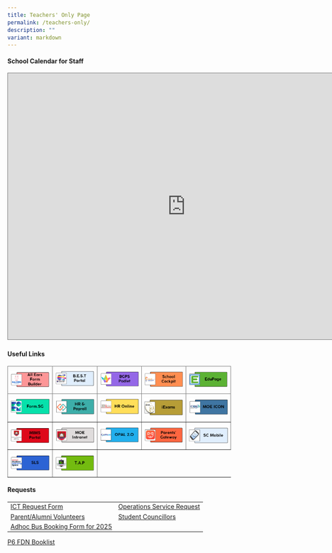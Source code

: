 ```yaml
---
title: Teachers' Only Page
permalink: /teachers-only/
description: ""
variant: markdown
---
```

#### School Calendar for Staff
<iframe scrolling="no" frameborder="0" height="600" width="800" style="border:solid 1px #777" src="https://calendar.google.com/calendar/embed?height=600&amp;wkst=1&amp;ctz=Asia%2FSingapore&amp;bgcolor=%23ffffff&amp;src=Y3FwZ3V2Z3ZxNmMzY3FsMm00Z2hhcHVzaDRAZ3JvdXAuY2FsZW5kYXIuZ29vZ2xlLmNvbQ&amp;src=MHBjcnE1N2xwc285MTdqaDhpYWF2cWluZWdAZ3JvdXAuY2FsZW5kYXIuZ29vZ2xlLmNvbQ&amp;src=MTUxZDhmM2I1YWZhMzY4YTQzODBiMjQ4YWQwZjIwODkyMTE0MjM0MmVmMjc0ZTdjMzA3M2FiNzI1MjQxNjc3MEBncm91cC5jYWxlbmRhci5nb29nbGUuY29t&amp;src=YmVkb2tncmVlbnByaUBnbWFpbC5jb20&amp;color=%23616161&amp;color=%23009688&amp;color=%23AD1457&amp;color=%23B39DDB"></iframe>

#### **Useful Links**<br>

<style type="text/css">
.tg  {border-collapse:collapse;border-spacing:0;}
.tg td{border-color:black;border-style:solid;border-width:1px;font-family:Arial, sans-serif;font-size:14px;
  overflow:hidden;padding:10px 5px;word-break:normal;}
.tg th{border-color:black;border-style:solid;border-width:1px;font-family:Arial, sans-serif;font-size:14px;
  font-weight:normal;overflow:hidden;padding:10px 5px;word-break:normal;}
.tg .tg-c3ow{border-color:inherit;text-align:center;vertical-align:top}
.tg .tg-0pky{border-color:inherit;text-align:left;vertical-align:top}
</style>
<table class="tg">
<thead>
  <tr>
    <th class="tg-c3ow"><a href="https://forms.moe.edu.sg">
      <img src="/images/Teachers%20Only%20Page/all%20ears%20form%20builder.png">
    </a>   
		</th>
    <th class="tg-0pky"><a href="https://sites.google.com/moe.edu.sg/bgps-edtech-support-tools">
      <img src="/images/Teachers%20Only%20Page/bgt2%20bestportal.png">
    </a>  </th>
    <th class="tg-0pky"><a href="https://bedokgreenprimarysch.padlet.org/auth/login">
      <img src="/images/Teachers%20Only%20Page/bgt3bgps.png">
    </a>  </th>
    <th class="tg-0pky"><a href="https://schoolcockpit.moe.gov.sg/">
      <img src="/images/Teachers%20Only%20Page/bgt16_school%20cockpit.png">
    </a>
		</th>
    <th class="tg-0pky"><a href="https://bgps.edupage.org/">
      <img src="/images/Teachers%20Only%20Page/bgt4edupage.png">
    </a></th>
  </tr>
</thead>
<tbody>
  <tr>
    <td class="tg-0pky"><a href="https://form.gov.sg/">
      <img src="/images/Teachers%20Only%20Page/bgt5_form.png">
    </a></td>
    <td class="tg-0pky"> <a href="https://www.hrp.gov.sg/hrp/#?">
      <img src="/images/Teachers%20Only%20Page/bgt6_hr&amp;payroll.png">
    </a></td>
    <td class="tg-0pky"><a href="https://intranet.moe.gov.sg/hronline/Pages/Home.aspx">
      <img src="/images/Teachers%20Only%20Page/bgt7%20hr%20online.png">
    </a> </td>
    <td class="tg-0pky"><a href="https://iexams.seab.gov.sg/sso/login?service=https%3A%2F%2Fiexams.seab.gov.sg%2Fsso%2Foauth2.0%2FcallbackAuthorize%3Fclient_id%3Diexams2-prod%26redirect_uri%3Dhttps%253A%252F%252Fiexams.seab.gov.sg%252Fiexams2%252Flogin%252Foauth2%252Fcode%252Fiexams2-prod%26response_type%3Dcode%26client_name%3DCasOAuthClient">
      <img src="/images/Teachers%20Only%20Page/bgt8_iexam.png">
    </a>  </td>
    <td class="tg-0pky"><a href="https://icon.moe.edu.sg/">
      <img src="/images/Teachers%20Only%20Page/bgt9_moe%20icon.png">
    </a>  </td>
  </tr>
  <tr>
    <td class="tg-0pky"><a href="https://idp.mims.moe.gov.sg/nidp/saml2/sso">
      <img src="/images/Teachers%20Only%20Page/bgt11_mims%20portal.png">
    </a> 	</td>
    <td class="tg-0pky"><a href="https://intranet.moe.gov.sg/Pages/Home.aspx">
      <img src="/images/Teachers%20Only%20Page/bgt12_moe%20intranet.png">
    </a> </td>
    <td class="tg-0pky"><a href="https://idm.opal2.moe.edu.sg/">
      <img src="/images/Teachers%20Only%20Page/bgt13_opal.png">
    </a>   </td>
    <td class="tg-0pky"><a href="https://pg.moe.edu.sg">
      <img src="/images/Teachers%20Only%20Page/bgt14_parents'%20gateway.png">
    </a>  </td>
    <td class="tg-0pky"><a href="https://scmobile.moe.edu.sg">
      <img src="/images/Teachers%20Only%20Page/bgt15_sc%20mobile.png">
    </a></td>
  </tr>
  <tr>
    <td class="tg-0pky"> <a href="https://vle.learning.moe.edu.sg/login">
      <img src="/images/Teachers%20Only%20Page/bgt17_sls.png">
    </a> </td>
    <td class="tg-0pky"><a href="https://go.gov.sg/bgps-preassemblyportal">
      <img src="/images/Teachers%20Only%20Page/bgt18tap.png">
    </a>
<br></td>
  </tr>
</tbody>
</table>

	

#### **Requests**<br> 

|     |     |
|---|---|
| [ICT Request Form](https://sites.google.com/view/bgpsrequest/home)  | [Operations Service Request](https://sites.google.com/view/bgpsrequest/operations-request) |
| [Parent/Alumni Volunteers](https://docs.google.com/forms/d/e/1FAIpQLSetKHoBFT316tMEsbT6JcXVvZNs_LaT7JUewGKdlwZDg1BxdQ/viewform)  | [Student Councillors](https://docs.google.com/forms/d/e/1FAIpQLSe8f7TRr4lXRDv02lNMK3PgBEQepJQ5szMNP3uFX-4AdvxLJw/viewform) |
| [Adhoc Bus Booking Form for 2025](/files/Forms/2025/Adhoc_Bus_Booking_7Nov2024.pdf)<br> |


[P6 FDN Booklist](/files/Booklist/2025/P6__FDN.pdf)<br>